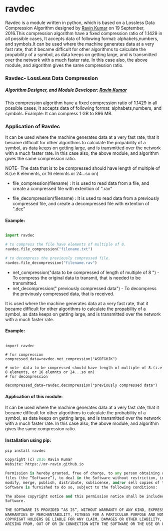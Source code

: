 # ravdec
Ravdec is a module written in python, which is based on a Lossless Data Compression Algorithm designed by [Ravin Kumar](https://mr-ravin.github.io) on 19 September, 2016.This compression algorithm have a fixed compression ratio of 1.1429 in all possible cases, It accepts data of following format: alphabets,numbers, and symbols.It can be  used where the machine generates data at a very fast rate, that it became difficult for other algorithms to calculate the propability of a symbol, as data keeps on getting large, and is transmitted over the network with a much faster rate. In this case also,  the above module, and algorithm gives the same compression ratio.

### Ravdec- LossLess Data Compression

##### Algorithm Designer, and Module Developer: [Ravin Kumar](https://mr-ravin.github.io)

This compression algorithm have a fixed compression ratio of 1.1429 in all possible cases, It accepts data 
of following format: alphabets,numbers, and symbols.
Example: It can compress 1 GB to 896 MB.

### Application of Ravdec 

It can be  used where the machine generates data at a very fast rate, that it became difficult for other algorithms to calculate
the propability of a symbol, as data keeps on getting large, and is transmitted over the network with a much faster rate. In
this case also, the above module, and algorithm gives the same compression ratio.



NOTE- The data that is to be compressed should have length of multiple of 8.(i.e 8 elements, or 16
elemnts or 24...so on)

- file_compression(filename) : 
It is used to read data from a file, and create a compressed file with extention of ".rav" 

- file_decompression(filename) :
It is used to read data from a previously compressed file, and create a decompressed file with extention of ".dec" 


 #### Example:
 
 ```python
 
 import ravdec 

 # to compress the file have elements of multiple of 8.
 ravdec.file_compression("filename.txt")

 # to decompress the previously compressed file.
 ravdec.file_decompression("filename.rav")

 ```
 
- net_compression("data to be compressed of length of multiple of 8 ") - To compress the  original data to transmit, that is
   needed to be  transmitted.
- net_decompression(" previously compressed data")  - To decompress the previously compressed data, that is received.

It is used where the machine generates data at a very fast rate, that it became difficult for other algorithms to calculate the
propability of a symbol, as data keeps on getting large, and is transmitted over the network with a much faster rate.

#### Example:

```

import ravdec

# for compression
compressed_data=ravdec.net_compression("ASDFGHJK")

# note- data to be compressed should have length of multiple of 8.(i.e 8 elements, or 16 elemnts or 24...so on)
# for decompression

decompressed_data=ravdec.decompression("previously compressed data")

```

#### Application of this module:

It can be  used where the machine generates data at a very fast rate, that it became difficult for other algorithms to
calculate the probability of a symbol, as data keeps on getting large, and is transmitted over the network with a much faster
rate. In this case also, the above module, and algorithm gives the same compression ratio.

#### Installation using pip:
```
pip install ravdec
```

```python
Copyright (c) 2016 Ravin Kumar
Website: https://mr-ravin.github.io

Permission is hereby granted, free of charge, to any person obtaining a copy of this software and associated documentation 
files (the “Software”), to deal in the Software without restriction, including without limitation the rights to use, copy, 
modify, merge, publish, distribute, sublicense, and/or sell copies of the Software, and to permit persons to whom the 
Software is furnished to do so, subject to the following conditions:

The above copyright notice and this permission notice shall be included in all copies or substantial portions of the 
Software.

THE SOFTWARE IS PROVIDED “AS IS”, WITHOUT WARRANTY OF ANY KIND, EXPRESS OR IMPLIED, INCLUDING BUT NOT LIMITED TO THE 
WARRANTIES OF MERCHANTABILITY, FITNESS FOR A PARTICULAR PURPOSE AND NONINFRINGEMENT. IN NO EVENT SHALL THE AUTHORS OR 
COPYRIGHT HOLDERS BE LIABLE FOR ANY CLAIM, DAMAGES OR OTHER LIABILITY, WHETHER IN AN ACTION OF CONTRACT, TORT OR OTHERWISE, 
ARISING FROM, OUT OF OR IN CONNECTION WITH THE SOFTWARE OR THE USE OR OTHER DEALINGS IN THE SOFTWARE.
```
